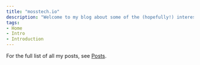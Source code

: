 ```yaml
---
title: "mosstech.io"
description: "Welcome to my blog about some of the (hopefully!) interesting things I do with technology"
tags:
- Home
- Intro
- Introduction
---
```


For the full list of all my posts, see [Posts](/posts/).
